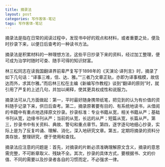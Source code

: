 ```yaml
---
title: 摘录法
layout: post
categories: 写作客体-笔记
tags: 写作客体-笔记
---
```


摘录法是指在日常的阅读过程中，发现书中好的观点和材料，或者重要之处，便及时抄录下来，以便日后查考的一种读书方法。

摘录法是积累材料的一种理想方法，这些平日抄录下来的资料，经过加工整理，便可成为治学时随时可查、随手可得的知识财富。

林三松同志在读我国翻译界前辈严复写于1898年的《天演论·译列言》时，摘录了如下几句话：“译事三难，信、达、雅。”“三者乃文章正轨，亦即为译事楷模，故信达而外，求其尔雅。”而后林三松在主编《新编写作教程》谈到“翻译的原则”时，就引用了严复的上述几句，并加以阐释，使其更具权成性和说服力。

摘录法可从几方面做起：第一，平时最好随身携带纸笔，把见到的认为有价值的资料随手记录下来，供日后查考。第二，摘录原著要有目的、有系统地读书，从借阅的书籍中有重点地选择原文抄录。抄录标准：专业书籍从宽，相关书籍从严；基础书刊从宽，边缘书刊从严；当前的从宽，长远的从严；短篇从宽，长篇从严。第三，抄录书中有关资料、典故、警句和重点章节。第四，逐字逐句地细心抄录，实际上是为了反复吟诵、理解、消化，深入地研究文章。第五，定期将摘录的资料分类存放，整理研究，便于使用和查找。

摘录法应注意的问题是：首先，对摘录的片断必须准确理解原文含义，摘录的意思需完整，不可断章取义、残缺不全。其次，抄录的具体方式，要根据书、文的价值、不同的需要以及抄录者各自的习惯而定，不必强求一律。 